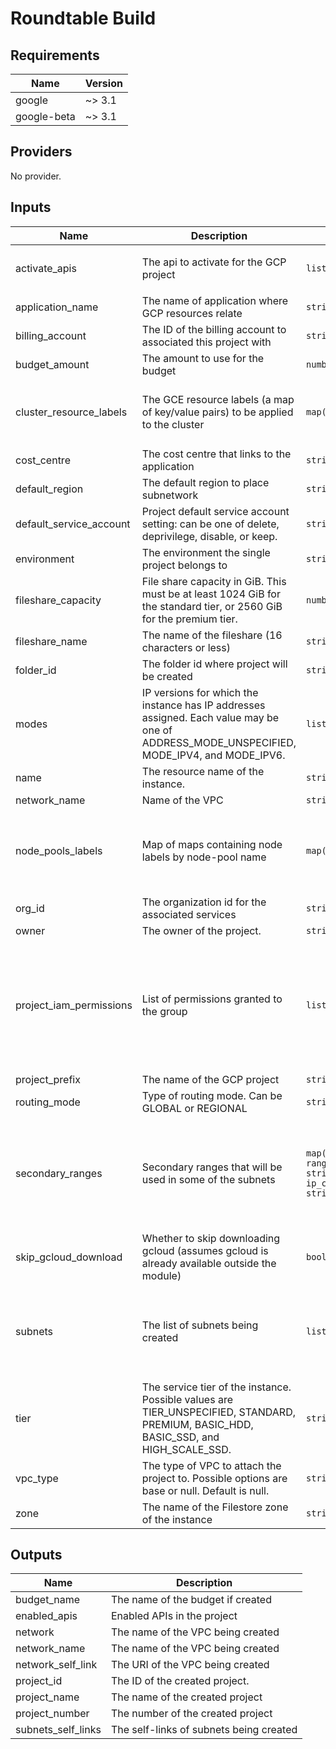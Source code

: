 # Roundtable Build

## Requirements

| Name        | Version |
| ----------- | ------- |
| google      | ~> 3.1  |
| google-beta | ~> 3.1  |

## Providers

No provider.

## Inputs

| Name                    | Description                                                                                                                                | Type                                                                 | Default                                                                                                                                                                                                                           | Required |
| ----------------------- | ------------------------------------------------------------------------------------------------------------------------------------------ | -------------------------------------------------------------------- | --------------------------------------------------------------------------------------------------------------------------------------------------------------------------------------------------------------------------------- | :------: |
| activate_apis           | The api to activate for the GCP project                                                                                                    | `list(string)`                                                       | <pre>[<br> "compute.googleapis.com"<br>]</pre>                                                                                                                                                                                    |    no    |
| application_name        | The name of application where GCP resources relate                                                                                         | `string`                                                             | n/a                                                                                                                                                                                                                               |   yes    |
| billing_account         | The ID of the billing account to associated this project with                                                                              | `string`                                                             | n/a                                                                                                                                                                                                                               |   yes    |
| budget_amount           | The amount to use for the budget                                                                                                           | `number`                                                             | `100`                                                                                                                                                                                                                             |    no    |
| cluster_resource_labels | The GCE resource labels (a map of key/value pairs) to be applied to the cluster                                                            | `map(string)`                                                        | <pre>{<br> "environment": "environment",<br> "owner": "owner_here"<br>}</pre>                                                                                                                                                     |    no    |
| cost_centre             | The cost centre that links to the application                                                                                              | `string`                                                             | n/a                                                                                                                                                                                                                               |   yes    |
| default_region          | The default region to place subnetwork                                                                                                     | `string`                                                             | `"us-west1"`                                                                                                                                                                                                                      |    no    |
| default_service_account | Project default service account setting: can be one of delete, deprivilege, disable, or keep.                                              | `string`                                                             | `"keep"`                                                                                                                                                                                                                          |    no    |
| environment             | The environment the single project belongs to                                                                                              | `string`                                                             | n/a                                                                                                                                                                                                                               |   yes    |
| fileshare_capacity      | File share capacity in GiB. This must be at least 1024 GiB for the standard tier, or 2560 GiB for the premium tier.                        | `number`                                                             | `2660`                                                                                                                                                                                                                            |    no    |
| fileshare_name          | The name of the fileshare (16 characters or less)                                                                                          | `string`                                                             | `"share1"`                                                                                                                                                                                                                        |    no    |
| folder_id               | The folder id where project will be created                                                                                                | `string`                                                             | n/a                                                                                                                                                                                                                               |   yes    |
| modes                   | IP versions for which the instance has IP addresses assigned. Each value may be one of ADDRESS_MODE_UNSPECIFIED, MODE_IPV4, and MODE_IPV6. | `list(string)`                                                       | <pre>[<br> "MODE_IPV4"<br>]</pre>                                                                                                                                                                                                 |    no    |
| name                    | The resource name of the instance.                                                                                                         | `string`                                                             | `"test-instance"`                                                                                                                                                                                                                 |    no    |
| network_name            | Name of the VPC                                                                                                                            | `string`                                                             | `"custom-vpc"`                                                                                                                                                                                                                    |    no    |
| node_pools_labels       | Map of maps containing node labels by node-pool name                                                                                       | `map(map(string))`                                                   | <pre>{<br> "all": {<br> "environment": "environment_here",<br> "owner": "owner_here"<br> }<br>}</pre>                                                                                                                             |    no    |
| org_id                  | The organization id for the associated services                                                                                            | `string`                                                             | n/a                                                                                                                                                                                                                               |   yes    |
| owner                   | The owner of the project.                                                                                                                  | `string`                                                             | n/a                                                                                                                                                                                                                               |   yes    |
| project_iam_permissions | List of permissions granted to the group                                                                                                   | `list(string)`                                                       | <pre>[<br> "roles/monitoring.admin",<br> "roles/storage.admin",<br> "roles/container.clusterAdmin",<br> "roles/container.admin",<br> "roles/compute.instanceAdmin",<br> "roles/logging.admin",<br> "roles/file.editor"<br>]</pre> |    no    |
| project_prefix          | The name of the GCP project                                                                                                                | `string`                                                             | n/a                                                                                                                                                                                                                               |   yes    |
| routing_mode            | Type of routing mode. Can be GLOBAL or REGIONAL                                                                                            | `string`                                                             | `"REGIONAL"`                                                                                                                                                                                                                      |    no    |
| secondary_ranges        | Secondary ranges that will be used in some of the subnets                                                                                  | `map(list(object({ range_name = string, ip_cidr_range = string })))` | <pre>{<br> "subnet-01": [<br> {<br> "ip_cidr_range": "192.168.64.0/24",<br> "range_name": "subnet-01-secondary-01"<br> }<br> ]<br>}</pre>                                                                                         |    no    |
| skip_gcloud_download    | Whether to skip downloading gcloud (assumes gcloud is already available outside the module)                                                | `bool`                                                               | `true`                                                                                                                                                                                                                            |    no    |
| subnets                 | The list of subnets being created                                                                                                          | `list(map(string))`                                                  | <pre>[<br> {<br> "subnet_ip": "10.10.10.0/24",<br> "subnet_name": "subnet-01",<br> "subnet_region": "us-central1"<br> }<br>]</pre>                                                                                                |    no    |
| tier                    | The service tier of the instance. Possible values are TIER_UNSPECIFIED, STANDARD, PREMIUM, BASIC_HDD, BASIC_SSD, and HIGH_SCALE_SSD.       | `string`                                                             | `"STANDARD"`                                                                                                                                                                                                                      |    no    |
| vpc_type                | The type of VPC to attach the project to. Possible options are base or null. Default is null.                                              | `string`                                                             | `""`                                                                                                                                                                                                                              |    no    |
| zone                    | The name of the Filestore zone of the instance                                                                                             | `string`                                                             | `"us-central1-b"`                                                                                                                                                                                                                 |    no    |

## Outputs

| Name               | Description                             |
| ------------------ | --------------------------------------- |
| budget_name        | The name of the budget if created       |
| enabled_apis       | Enabled APIs in the project             |
| network            | The name of the VPC being created       |
| network_name       | The name of the VPC being created       |
| network_self_link  | The URI of the VPC being created        |
| project_id         | The ID of the created project.          |
| project_name       | The name of the created project         |
| project_number     | The number of the created project       |
| subnets_self_links | The self-links of subnets being created |

